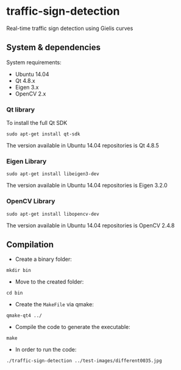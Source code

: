 # traffic-sign-detection
Real-time traffic sign detection using Gielis curves

## System & dependencies

System requirements:

* Ubuntu 14.04
* Qt 4.8.x
* Eigen 3.x
* OpenCV 2.x

### Qt library

To install the full Qt SDK

`sudo apt-get install qt-sdk`

The version available in Ubuntu 14.04 repositories is Qt 4.8.5

### Eigen Library

`sudo apt-get install libeigen3-dev`

The version available in Ubuntu 14.04 repositories is Eigen 3.2.0

### OpenCV Library

`sudo apt-get install libopencv-dev`

The version available in Ubuntu 14.04 repositories is OpenCV 2.4.8

## Compilation

* Create a binary folder:

`mkdir bin`

* Move to the created folder:

`cd bin`

* Create the `MakeFile` via qmake:

`qmake-qt4 ../`

* Compile the code to generate the executable:

`make`

* In order to run the code:

`./traffic-sign-detection ../test-images/different0035.jpg`